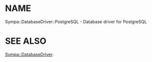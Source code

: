 # NAME

Sympa::DatabaseDriver::PostgreSQL - Database driver for PostgreSQL

# SEE ALSO

[Sympa::DatabaseDriver](./Sympa::DatabaseDriver.3.md).
